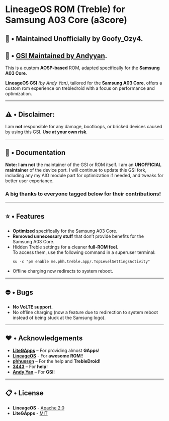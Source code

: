 # **LineageOS ROM (Treble) for Samsung A03 Core (a3core)**

## 📱 • Maintained Unofficially by Goofy_Ozy4.
## 📱 • [GSI Maintained by Andyyan](https://sourceforge.net/projects/andyyan-gsi/files/).
This is a custom **AOSP-based** ROM, adapted specifically for the **Samsung A03 Core**.

**LineageOS GSI** *(by Andy Yan)*, tailored for the **Samsung A03 Core**, offers a custom rom experience on trebledroid with a focus on performance and optimization.

---

## **⚠️ • Disclaimer:**
I am **not** responsible for any damage, bootloops, or bricked devices caused by using this GSI. **Use at your own risk**.

---

## **📃 • Documentation**

**Note:** **I am not** the maintainer of the GSI or ROM itself. I am an **UNOFFICIAL maintainer** of the device port. I will continue to update this GSI fork, including any my AIO module part for optimization if needed, and tweaks for better user experiance.

### A big thanks to everyone tagged below for their contributions!

---

## **⭐ • Features**

- **Optimized** specifically for the Samsung A03 Core.
- **Removed unnecessary stuff** that don’t provide benefits for the Samsung A03 Core.
- Hidden Treble settings for a cleaner **full-ROM feel**.  
  To access them, use the following command in a superuser terminal:
    ```
    su -c "pm enable me.phh.treble.app/.TopLevelSettingsActivity"
    ```
- Offline charging now redirects to system reboot.

---

## **⛔ • Bugs**

- **No VoLTE support.**
- No offline charging (now a feature due to redirection to system reboot instead of being stuck at the Samsung logo).

---

## **♥️ • Acknowledgements**

- **[LiteGApps](https://litegapps.github.io/)** – For providing almost **GApps**!
- **[LineageOS](https://lineageos.org/)** - For **awesome ROM**!!
- **[phhusson](https://github.com/phhusson)** – For the help and **TrebleDroid**!
- **[3443](https://github.com/FlowerGEN)** – For **help**!
- **[Andy Yan]([https://github.com/FlowerGEN](https://sourceforge.net/projects/andyyan-gsi/files/lineage-20-td/))** – For **GSI**!

---

## **📋 • License**

- **LineageOS** - [Apache 2.0](https://github.com/LineageOS/android_vendor_lineage?tab=License-1-ov-file#readme)
- **LiteGApps** - [MIT](https://github.com/litegapps/litegapps?tab=MIT-1-ov-file#MIT-1-ov-file)

